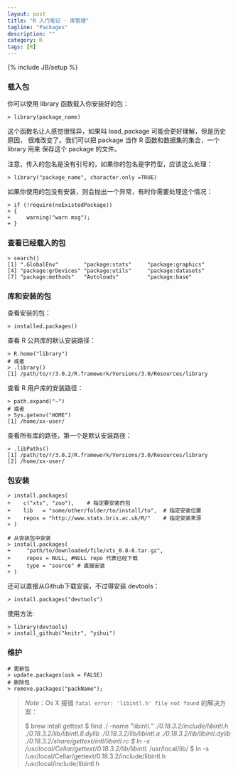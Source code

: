 ```yaml
---
layout: post
title: "R 入门笔记 - 库管理"
tagline: "Packages"
description: ""
category: R
tags: [R]
---
```

{% include JB/setup %}

### 载入包

你可以使用 library 函数载入你安装好的包：

    > library(package_name)

这个函数名让人感觉很怪异，如果叫 load_package 可能会更好理解，但是历史原因，
很难改变了。我们可以把 package 当作 R 函数和数据集的集合，一个 library 用来
保存这个 package 的文件。

注意，传入的包名是没有引号的，如果你的包名是字符型，应该这么处理：

    > library("package_name", character.only =TRUE)

如果你使用的包没有安装，则会抛出一个异常，有时你需要处理这个情况：

    > if (!require(noExistedPackage))
    + {
    +     warning("warn msg");
    + }

### 查看已经载入的包

    > search()
    [1] ".GlobalEnv"        "package:stats"     "package:graphics" 
    [4] "package:grDevices" "package:utils"     "package:datasets" 
    [7] "package:methods"   "Autoloads"         "package:base"   

### 库和安装的包

查看安装的包：

    > installed.packages()

查看 R 公共库的默认安装路径：

    > R.home("library")
    # 或者
    > .library()
    [1] /path/to/r/3.0.2/R.framework/Versions/3.0/Resources/library

查看 R 用户库的安装路径：

    > path.expand("~")
    # 或者
    > Sys.getenv("HOME")
    [1] /home/xx-user/

查看所有库的路径，第一个是默认安装路径：

    > .libPaths()
    [1] /path/to/r/3.0.2/R.framework/Versions/3.0/Resources/library
    [2] /home/xx-user/


### 包安装

    > install.packages(
    +    c("xts", "zoo"),    # 指定要安装的包
    +    lib   = "some/other/folder/to/install/to",  # 指定安装位置
    +    repos = "http://www.stats.bris.ac.uk/R/"    # 指定安装来源
    + )

    # 从安装包中安装
    > install.packages(
    +     "path/to/downloaded/file/xts_0.8-8.tar.gz",
    +     repos = NULL, #NULL repo 代表已经下载
    +     type = "source" # 直接安装
    + )

还可以直接从Github下载安装，不过得安装 devtools：

    > install.packages("devtools")

使用方法:

    > library(devtools)
    > install_github("knitr", "yihui")

### 维护

    # 更新包
    > update.packages(ask = FALSE)
    # 删除包
    > remove.packages("packName");

> *Note*：Os X 报错 `fatal error: 'libintl.h' file not found` 的解决方案：
> 
>   $ brew intall gettext
>   $ find ./ -name "libintl.*"
>   ./0.18.3.2/include/libintl.h
>   ./0.18.3.2/lib/libintl.8.dylib
>   ./0.18.3.2/lib/libintl.a
>   ./0.18.3.2/lib/libintl.dylib
>   ./0.18.3.2/share/gettext/intl/libintl.rc
>   $ ln -s /usr/local/Cellar/gettext/0.18.3.2/lib/libintl.* /usr/local/lib/
>   $ ln -s /usr/local/Cellar/gettext/0.18.3.2/include/libintl.h /usr/local/include/libintl.h

